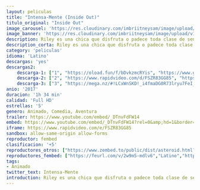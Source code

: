 ```yaml
---
layout: peliculas
title: "Intensa-Mente (Inside Out)"
titulo_original: "Inside Out"
image_carousel: 'https://res.cloudinary.com/imbriitneysam/image/upload/v1543186717/intensamenmt-poster-min.jpg'
image_banner: 'https://res.cloudinary.com/imbriitneysam/image/upload/v1543186717/intensamente-banner-min.jpg'
description: Riley es una chica que disfruta o padece toda clase de sentimientos. Aunque su vida ha estado marcada por la Alegría, también se ve afectada por otro tipo de emociones. Lo que Riley no entiende muy bien es por qué motivo tiene que existir la Tristeza en su vida. Una serie de acontecimientos hacen que Alegría y Tristeza se mezclen en una peligrosa aventura que dará un vuelco al mundo de Riley.
description_corta: Riley es una chica que disfruta o padece toda clase de sentimientos. Aunque su vida ha estado marcada por la Alegría, también se ve afectada por otro tipo de emociones. Lo que Riley no entiende muy bien es por qué motivo tiene que...
category: 'peliculas'
idioma: 'Latino'
descargas: 'yes'
descargas2:
    descarga-1: ["1", "https://oload.fun/f/bDvkzmcRYis", "https://www.google.com/s2/favicons?domain=openload.co","OpenLoad","https://res.cloudinary.com/imbriitneysam/image/upload/v1541473684/mexico.png", "Latino", "Full HD"]
    descarga-2: ["2", "https://www.rapidvideo.com/d/FSZR83GG85", "https://www.google.com/s2/favicons?domain=www.rapidvideo.com","RapidVideo","https://res.cloudinary.com/imbriitneysam/image/upload/v1541473684/mexico.png", "Latino", "Full HD"]
    descarga-3: ["3", "https://mega.nz/#!LCxWnSKD!_i4fmaDG0R73lryu7FeI_g29reDNY0OXUFoDPXNpw2M", "https://www.google.com/s2/favicons?domain=mega.nz","Mega","https://res.cloudinary.com/imbriitneysam/image/upload/v1541473684/mexico.png", "Latino", "Full HD"]
anio: '2017'
duracion: '1h 34 min'
calidad: 'Full HD'
estrellas: '5'
genero: Animado, Comedia, Aventura
trailer: https://www.youtube.com/embed/_DTnvFdFW14
embed: https://www.youtube.com/embed/_DTnvFdFW14?rel=0&amp;hd=1&border=0&wmode=opaque&enablejsapi=1&modestbranding=1&controls=1&showinfo=1
iframe: https://www.rapidvideo.com/e/FSZR83GG85
sandbox: allow-same-origin allow-forms
reproductor: fembed
clasificacion: '+5'
reproductores_otros: ["https://www.zembed.to/public/dist/asteroid.html?id=0d5609d008e98fc17209fe3d618cec53&title=Inside%20Out","Latino","https://movcloud.net/embed/qt-RuntSjB38","Latino","https://embed.mystream.to/if8zguj0xg11","Latino"]
reproductores_fembed: ["https://feurl.com/v/2w9m5-mdlv6","Latino","https://feurl.com/v/p6og7w2rjxo","Latino"]
tags:
- Animado
twitter_text: Intensa-Mente
introduction: Riley es una chica que disfruta o padece toda clase de sentimientos. Aunque su vida ha estado marcada por la Alegría, también se ve afectada por otro tipo de emociones. Lo que Riley no entiende muy bien es por qué motivo tiene que...
---
```












